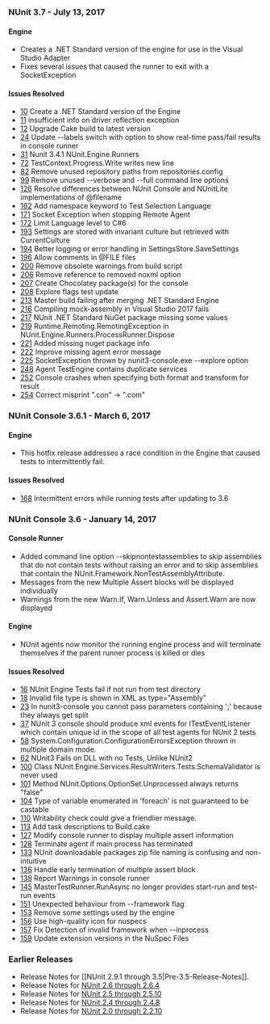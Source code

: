 ### NUnit 3.7 - July 13, 2017

#### Engine

 * Creates a .NET Standard version of the engine for use in the Visual Studio Adapter
 * Fixes several issues that caused the runner to exit with a SocketException
#### Issues Resolved

 * [10](https://github.com/nunit/nunit-console/issues/10) Create a .NET Standard version of the Engine
 * [11](https://github.com/nunit/nunit-console/issues/11) insufficient info on driver reflection exception
 * [12](https://github.com/nunit/nunit-console/issues/12) Upgrade Cake build to latest version
 * [24](https://github.com/nunit/nunit-console/issues/24) Update --labels switch with option to show real-time pass/fail results in console runner
 * [31](https://github.com/nunit/nunit-console/issues/31) Nunit 3.4.1 NUnit.Engine.Runners
 * [72](https://github.com/nunit/nunit-console/issues/72) TestContext.Progress.Write writes new line
 * [82](https://github.com/nunit/nunit-console/issues/82) Remove unused repository paths from repositories.config
 * [99](https://github.com/nunit/nunit-console/issues/99) Remove unused --verbose and --full command line options
 * [126](https://github.com/nunit/nunit-console/issues/126) Resolve differences between NUnit Console and NUnitLite implementations of @filename
 * [162](https://github.com/nunit/nunit-console/issues/162) Add namespace keyword to Test Selection Language
 * [171](https://github.com/nunit/nunit-console/issues/171) Socket Exception when stopping Remote Agent
 * [172](https://github.com/nunit/nunit-console/issues/172) Limit Language level to C#6
 * [193](https://github.com/nunit/nunit-console/issues/193) Settings are stored with invariant culture but retrieved with CurrentCulture
 * [194](https://github.com/nunit/nunit-console/issues/194) Better logging or error handling in SettingsStore.SaveSettings
 * [196](https://github.com/nunit/nunit-console/issues/196) Allow comments in @FILE files
 * [200](https://github.com/nunit/nunit-console/issues/200) Remove obsolete warnings from build script
 * [206](https://github.com/nunit/nunit-console/issues/206) Remove reference to removed noxml option
 * [207](https://github.com/nunit/nunit-console/issues/207)  Create Chocolatey package(s) for the console
 * [208](https://github.com/nunit/nunit-console/issues/208) Explore flags test update
 * [213](https://github.com/nunit/nunit-console/issues/213) Master build failing after merging .NET Standard Engine
 * [216](https://github.com/nunit/nunit-console/issues/216) Compiling mock-assembly in Visual Studio 2017 fails
 * [217](https://github.com/nunit/nunit-console/issues/217) NUnit .NET Standard NuGet package missing some values
 * [219](https://github.com/nunit/nunit-console/issues/219) Runtime.Remoting.RemotingException in NUnit.Engine.Runners.ProcessRunner.Dispose
 * [221](https://github.com/nunit/nunit-console/issues/221) Added missing nuget package info
 * [222](https://github.com/nunit/nunit-console/issues/222) Improve missing agent error message
 * [225](https://github.com/nunit/nunit-console/issues/225) SocketException thrown by nunit3-console.exe --explore option
 * [248](https://github.com/nunit/nunit-console/issues/248) Agent TestEngine contains duplicate services
 * [252](https://github.com/nunit/nunit-console/issues/252) Console crashes when specifying both format and transform for result
 * [254](https://github.com/nunit/nunit-console/issues/254) Correct misprint ".con" -> ".com"

### NUnit Console 3.6.1 - March 6, 2017

#### Engine

 * This hotfix release addresses a race condition in the Engine that caused
   tests to intermittently fail.

#### Issues Resolved

 * [168](https://github.com/nunit/docs/issues/168) Intermittent errors while running tests after updating to 3.6


### NUnit Console 3.6 - January 14, 2017

#### Console Runner

 * Added command line option --skipnontestassemblies to skip assemblies that do
   not contain tests without raising an error and to skip assemblies that contain
   the NUnit.Framework.NonTestAssemblyAttribute.
 * Messages from the new Multiple Assert blocks will be displayed individually
 * Warnings from the new Warn.If, Warn.Unless and Assert.Warn are now displayed

#### Engine

 * NUnit agents now monitor the running engine process and will terminate themselves
   if the parent runner process is killed or dies

#### Issues Resolved

 * [16](https://github.com/nunit/nunit-console/issues/16) NUnit Engine Tests fail if not run from test directory
 * [18](https://github.com/nunit/nunit-console/issues/18) Invalid file type is shown in XML as type="Assembly"
 * [23](https://github.com/nunit/nunit-console/issues/23) In nunit3-console you cannot pass parameters containing ';' because they always get split
 * [37](https://github.com/nunit/nunit-console/issues/37) NUnit 3 console should produce xml events for ITestEventListener which contain
      unique id in the scope of all test agents for NUnit 2 tests
 * [58](https://github.com/nunit/nunit-console/issues/58) System.Configuration.ConfigurationErrorsException thrown in multiple domain mode.
 * [62](https://github.com/nunit/nunit-console/issues/62) NUnit3 Fails on DLL with no Tests, Unlike NUnit2
 * [100](https://github.com/nunit/nunit-console/issues/100) Class NUnit.Engine.Services.ResultWriters.Tests.SchemaValidator is never used
 * [101](https://github.com/nunit/nunit-console/issues/101) Method NUnit.Options.OptionSet.Unprocessed always returns "false"
 * [104](https://github.com/nunit/nunit-console/issues/104) Type of variable enumerated in 'foreach' is not guaranteed to be castable
 * [110](https://github.com/nunit/nunit-console/issues/110) Writability check could give a friendlier message.
 * [113](https://github.com/nunit/nunit-console/issues/113) Add task descriptions to Build.cake
 * [127](https://github.com/nunit/nunit-console/issues/127) Modify console runner to display multiple assert information
 * [128](https://github.com/nunit/nunit-console/issues/128) Terminate agent if main process has terminated
 * [133](https://github.com/nunit/nunit-console/issues/133) NUnit downloadable packages zip file naming is confusing and non-intuitive
 * [136](https://github.com/nunit/nunit-console/issues/136) Handle early termination of multiple assert block
 * [138](https://github.com/nunit/nunit-console/issues/138) Report Warnings in console runner
 * [145](https://github.com/nunit/nunit-console/issues/145) MasterTestRunner.RunAsync no longer provides start-run and test-run events
 * [151](https://github.com/nunit/nunit-console/issues/151) Unexpected behaviour from --framework flag
 * [153](https://github.com/nunit/nunit-console/issues/153) Remove some settings used by the engine
 * [156](https://github.com/nunit/nunit-console/issues/156) Use high-quality icon for nuspecs
 * [157](https://github.com/nunit/nunit-console/issues/157) Fix Detection of invalid framework when --inprocess
 * [159](https://github.com/nunit/nunit-console/issues/159) Update extension versions in the NuSpec Files

### Earlier Releases
 * Release Notes for [[NUnit 2.9.1 through 3.5|Pre-3.5-Release-Notes]].
 * Release Notes for [NUnit 2.6 through 2.6.4](http://www.nunit.org/?p=releaseNotes&r=2.6.4)
 * Release Notes for [NUnit 2.5 through 2.5.10](http://www.nunit.org/?p=releaseNotes&r=2.5.10)
 * Release Notes for [NUnit 2.4 through 2.4.8](http://www.nunit.org/?p=releaseNotes&r=2.4.8)
 * Release Notes for [NUnit 2.0 through 2.2.10](http://www.nunit.org/?p=releaseNotes&r=2.2.10)
